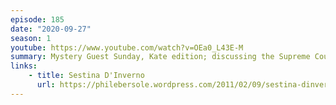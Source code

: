 ```yaml
---
episode: 185
date: "2020-09-27"
season: 1
youtube: https://www.youtube.com/watch?v=OEa0_L43E-M
summary: Mystery Guest Sunday, Kate edition; discussing the Supreme Court nomination, the sudden release of Presidential tax returns, and sestinas about Rochester, NY
links:
    - title: Sestina D'Inverno
      url: https://philebersole.wordpress.com/2011/02/09/sestina-dinverno-by-anthony-hecht-2/
---
```

